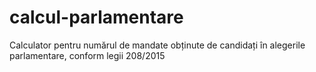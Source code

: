 # calcul-parlamentare
Calculator pentru numărul de mandate obținute de candidați în alegerile parlamentare, conform legii 208/2015
